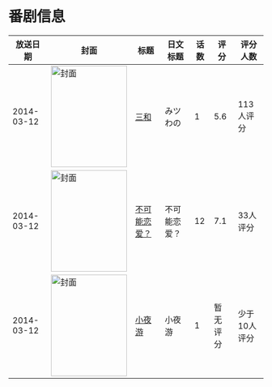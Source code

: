 # 番剧信息

|放送日期|封面|标题|日文标题|话数|评分|评分人数|
|---|---|---|---|---|---|---|
|2014-03-12|<img src="https://lain.bgm.tv/pic/cover/c/07/9f/81674_7tQxx.jpg" alt="封面" style="width:150px;height:200px;object-fit:cover;">|[三和](https://bangumi.tv/subject/81674)|みツわの|1|5.6|113人评分|
|2014-03-12|<img src="https://lain.bgm.tv/pic/cover/c/df/40/99658_X3Egz.jpg" alt="封面" style="width:150px;height:200px;object-fit:cover;">|[不可能恋爱？](https://bangumi.tv/subject/99658)|不可能恋爱？|12|7.1|33人评分|
|2014-03-12|<img src="https://lain.bgm.tv/pic/cover/c/1e/93/142279_5J4D5.jpg" alt="封面" style="width:150px;height:200px;object-fit:cover;">|[小夜游](https://bangumi.tv/subject/142279)|小夜游|1|暂无评分|少于10人评分|
